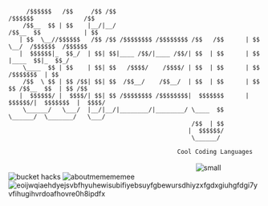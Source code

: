 ```
     /$$$$$$   /$$     /$$ /$$                                      /$$$$$$              /$$    
    /$$__  $$ | $$    |__/|__/                                     /$$__  $$            | $$    
   | $$  \__//$$$$$$   /$$ /$$ /$$$$$$$$ /$$$$$$$$ /$$   /$$      | $$  \__/  /$$$$$$  /$$$$$$  
   |  $$$$$$|_  $$_/  | $$| $$|____ /$$/|____ /$$/| $$  | $$      | $$       |____  $$|_  $$_/  
    \____  $$ | $$    | $$| $$   /$$$$/    /$$$$/ | $$  | $$      | $$        /$$$$$$$  | $$    
    /$$  \ $$ | $$ /$$| $$| $$  /$$__/    /$$__/  | $$  | $$      | $$    $$ /$$__  $$  | $$ /$$
   |  $$$$$$/ |  $$$$/| $$| $$ /$$$$$$$$ /$$$$$$$$|  $$$$$$$      |  $$$$$$/|  $$$$$$$  |  $$$$/
    \______/   \___/  |__/|__/|________/|________/ \____  $$       \______/  \_______/   \___/  
                                                   /$$  | $$                                    
                                                  |  $$$$$$/                                    
                                                   \______/    
                                            
                                               Cool Coding Languages
 ```                                                                                                          
ㅤㅤㅤㅤㅤㅤㅤㅤㅤㅤㅤㅤㅤㅤㅤㅤㅤㅤㅤㅤㅤㅤㅤㅤㅤㅤㅤㅤㅤ![small](https://user-images.githubusercontent.com/90114741/145103318-a87616ee-acf7-4334-8570-f3aae8a5b657.png) ![bucket hacks](https://user-images.githubusercontent.com/90114741/145106143-654701a3-1091-478e-85f4-5b4a3300b6f2.png) ![aboutmemememee](https://user-images.githubusercontent.com/90114741/145108710-7dc9f11b-c770-47cb-a0f3-fd4135d3dc78.png) ![eoijwqiaehdyejsvbfhyuhewisubifiyebsuyfgbewursdhiyzxfgdxgiuhgfdgi7yvfihugihvrdoafhovre0h8ipdfx](https://user-images.githubusercontent.com/90114741/145110922-94fb5dc4-6c58-4958-9419-39b0bfe3bdfa.png)


